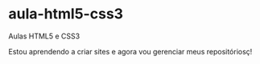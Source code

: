 # aula-html5-css3
 Aulas HTML5 e CSS3

Estou aprendendo a criar sites e agora vou gerenciar meus repositóriosç!